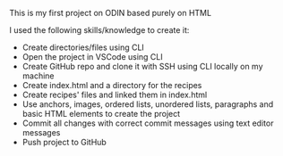 This is my first project on ODIN based purely on HTML

I used the following skills/knowledge to create it:

- Create directories/files using CLI
- Open the project in VSCode using CLI
- Create GitHub repo and clone it with SSH using CLI locally on my machine
- Create index.html and a directory for the recipes
- Create recipes' files and linked them in index.html
- Use anchors, images, ordered lists, unordered lists, paragraphs and basic HTML elements to create the project
- Commit all changes with correct commit messages using text editor messages
- Push project to GitHub
